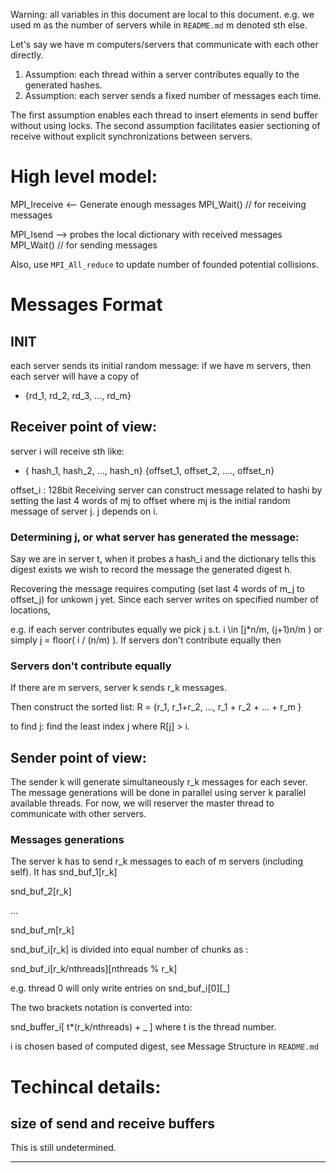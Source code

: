 Warning: all variables in this document are local to this document. e.g.
we used m as the number of servers while in `README.md` m denoted sth else.

Let's say we have m computers/servers that communicate with each other directly.
1. Assumption: each thread within a server contributes equally to the generated hashes.
2. Assumption: each server sends a fixed number of messages each time.

The first assumption enables each thread to insert elements in send buffer
without using locks. The second assumption facilitates easier sectioning of
receive without explicit synchronizations between servers.






# High level model:


MPI_Ireceive <--
Generate enough messages
MPI_Wait() // for receiving messages 


MPI_Isend -->
probes the local dictionary with received messages
MPI_Wait() // for sending messages


Also, use `MPI_All_reduce` to update number of founded potential collisions.


# Messages Format


## INIT
each server sends its initial random message:
if we have m servers, then each server will have a copy of
- {rd_1, rd_2, rd_3, ..., rd_m}




## Receiver point of view:

server i will receive sth like: 
- {  hash_1,   hash_2, ...,     hash_n}
  {offset_1, offset_2, ....,  offset_n}

offset_i : 128bit
Receiving server can construct message related to hashi by setting the last
4 words of mj to offset where mj is the initial random message of server j.
j depends on i.

### Determining j, or what server has generated the message:
Say we are in server t, when it probes a hash_i and the dictionary tells this
digest exists we wish to record the message the generated digest h.

Recovering the message requires computing (set last 4 words of m\_j to offset\_j)
for unkown j yet.  Since each server writes on specified number of locations, 


e.g. if each server contributes equally we pick j s.t. i \in [j*n/m, (j+1)n/m )
or simply j = floor( i / (n/m) ). If servers don't contribute equally then

### Servers don't contribute equally
If there are m servers, server k sends r_k messages.

Then construct the sorted list:
R = {r_1, r_1+r_2, ..., r_1 + r_2 + ... + r_m }

to find j:
find the least index j where R[j] > i.




## Sender point of view:

The sender k will generate simultaneously r_k messages for each sever. 
The message generations will be done in parallel using server k parallel
available threads. For now, we will reserver the master thread to communicate
with other servers.





### Messages generations
The server k has to send r_k messages to each of m servers (including self). 
It has 
snd_buf_1[r_k]

snd_buf_2[r_k]

...

snd_buf_m[r_k]



snd_buf_i[r_k] is divided into equal number of chunks as :

snd_buf_i[r_k/nthreads][nthreads % r_k]

e.g. thread 0 will only write entries on snd_buf_i[0][_]

The two brackets notation is converted into:


snd_buffer_i[ t*(r_k/nthreads) + _ ] where t is the thread number.


i is chosen based of computed digest, see Message Structure in `README.md`



# Techincal details:

## size of send and receive buffers
This is still undetermined.




---


